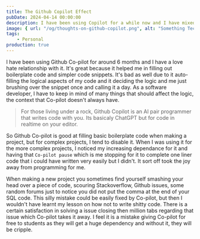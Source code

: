 ```yaml
---
title: The Github Copilot Effect
pubDate: 2024-04-14 00:00:00
description: I have been using Copilot for a while now and I have mixed feelings about it.
image: { url: "/og/thoughts-on-github-copilot.png", alt: "Something Tech " }
tags:
    - Personal
production: true
---
```

I have been using Github Co-pilot for around 6 months and I have a love hate relationship with it. It's great because it helped me in filling out boilerplate code and simpler code snippets. It's bad as well due to it auto-filling the logical aspects of my code and it deciding the logic and me just brushing over the snippet once and calling it a day. As a software developer, I have to keep in mind of many things that should affect the logic, the context that Co-pilot doesn't always have. 

> For those living under a rock, Github Copilot is an AI pair programmer that writes code with you. Its basicaly ChatGPT but for code in realtime on your editor.

So Github Co-pilot is good at filling basic boilerplate code when making a project, but for complex projects, I tend to disable it. When I was using it for the more complex projects, I noticed my increasing dependance for it and having that `Co-pilot pause` which is me stopping for it to complete one liner code that i could have written very easily but I didn't. It sort off took the joy away from programming for me. 

When making a new project you sometimes find yourself smashing your head over a piece of code, scouring Stackoverflow, Github issues, some random forums just to notice you did not put the comma at the end of your SQL code. This silly mistake could be easily fixed by Co-pilot, but then I wouldn't have learnt my lesson on how not to write shitty code. There is a certain satisfaction in solving a issue closing then million tabs regarding that issue which Co-pilot takes it away. I feel it is a mistake giving Co-pilot for free to students as they will get a huge dependency and without it, they will be cripple. 